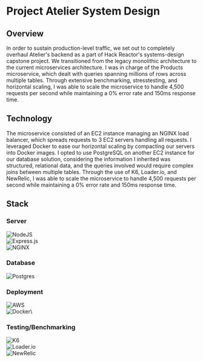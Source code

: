 # Project Atelier System Design

## Overview
In order to sustain production-level traffic, we set out to completely overhaul Atelier's backend as a part of Hack Reactor's systems-design capstone project. We transitioned from the legacy monolithic architecture to the current microservices architecture. I was in charge of the Products microservice, which dealt with queries spanning millions of rows across multiple tables. Through extensive benchmarking, stresstesting, and horizontal scaling, I was able to scale the microservice to handle 4,500 requests per second while maintaining a 0% error rate and 150ms response time.

## Technology
The microservice consisted of an EC2 instance managing an NGINX load balancer, which spreads requests to 3 EC2 servers handling all requests. I leveraged Docker to ease our horizontal scaling by compacting our servers into Docker images. I opted to use PostgreSQL on another EC2 instance for our database solution, considering the information I inherited was structured, relational data, and the queries involved would require complex joins between multiple tables. Through the use of K6, Loader.io, and NewRelic, I was able to scale the microservice to handle 4,500 requests per second while maintaining a 0% error rate and 150ms response time.

## Stack

### Server
![NodeJS](https://img.shields.io/badge/node.js-6DA55F?style=for-the-badge&logo=node.js&logoColor=white)\
![Express.js](https://img.shields.io/badge/express.js-%23404d59.svg?style=for-the-badge&logo=express&logoColor=%2361DAFB)\
![NGINX](https://img.shields.io/badge/NGINX-white?style=for-the-badge)

### Database
![Postgres](https://img.shields.io/badge/postgres-%23316192.svg?style=for-the-badge&logo=postgresql&logoColor=white)

### Deployment
![AWS](https://img.shields.io/badge/AWS-%23FF9900.svg?style=for-the-badge&logo=amazon-aws&logoColor=white)\
![Docker](https://img.shields.io/badge/docker-%230db7ed.svg?style=for-the-badge&logo=docker&logoColor=white)\

### Testing/Benchmarking
![K6](https://img.shields.io/badge/K6-white?style=for-the-badge)\
![Loader.io](https://img.shields.io/badge/Loader.io-white?style=for-the-badge)\
![NewRelic](https://img.shields.io/badge/NewRelic-green?style=for-the-badge)
